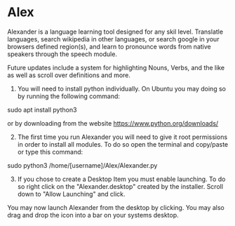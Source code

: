 # Alex

Alexander is a language learning tool designed for any skil level. Translatle languages, search wikipedia in other languages, or search google in your browsers defined region(s), and learn to pronounce words from native speakers through the speech module.

Future updates include a system for highlighting Nouns, Verbs, and the like as well as scroll over definitions and more.

1. You will need to install python individually. On Ubuntu you may doing so by running the following command:

sudo apt install python3

or by downloading from the website
https://www.python.org/downloads/

2. The first time you run Alexander you will need to give it root permissions in order to install all modules. To do so open the terminal and copy/paste or type this command:

sudo python3 /home/[username]/Alex/Alexander.py

3. If you chose to create a Desktop Item you must enable launching. To do so right click on the "Alexander.desktop" created by the installer. Scroll down to "Allow Launching" and click.

You may now launch Alexander from the desktop by clicking. You may also drag and drop the icon into a bar on your systems desktop.
